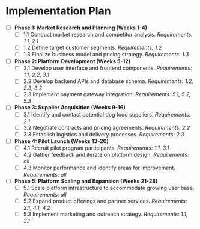 # Implementation Plan

- [ ] **Phase 1: Market Research and Planning (Weeks 1-4)**
    - [ ] 1.1 Conduct market research and competitor analysis. _Requirements: 1.1, 2.1_
    - [ ] 1.2 Define target customer segments. _Requirements: 1.2_
    - [ ] 1.3 Finalize business model and pricing strategy. _Requirements: 1.3_

- [ ] **Phase 2: Platform Development (Weeks 5-12)**
    - [ ] 2.1 Develop user interface and frontend components. _Requirements: 1.1, 2.2, 3.1_
    - [ ] 2.2 Develop backend APIs and database schema. _Requirements: 1.2, 2.3, 3.2_
    - [ ] 2.3 Implement payment gateway integration. _Requirements: 5.1, 5.2, 5.3_

- [ ] **Phase 3: Supplier Acquisition (Weeks 9-16)**
    - [ ] 3.1 Identify and contact potential dog food suppliers. _Requirements: 2.1_
    - [ ] 3.2 Negotiate contracts and pricing agreements. _Requirements: 2.2_
    - [ ] 3.3 Establish logistics and delivery processes. _Requirements: 2.3_

- [ ] **Phase 4: Pilot Launch (Weeks 13-20)**
    - [ ] 4.1 Recruit pilot program participants. _Requirements: 1.1, 3.1_
    - [ ] 4.2 Gather feedback and iterate on platform design. _Requirements: all_
    - [ ] 4.3 Monitor performance and identify areas for improvement. _Requirements: all_

- [ ] **Phase 5: Platform Scaling and Expansion (Weeks 21-28)**
    - [ ] 5.1 Scale platform infrastructure to accommodate growing user base. _Requirements: all_
    - [ ] 5.2 Expand product offerings and partner services. _Requirements: 2.1, 4.1, 4.2_
    - [ ] 5.3 Implement marketing and outreach strategy. _Requirements: 1.1, 3.1_
